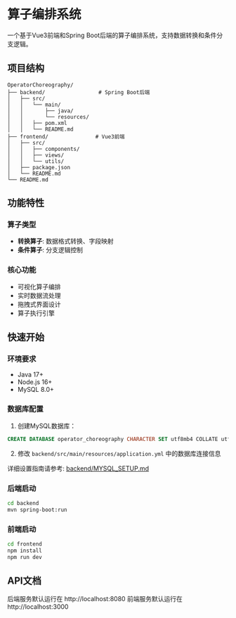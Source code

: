 # 算子编排系统

一个基于Vue3前端和Spring Boot后端的算子编排系统，支持数据转换和条件分支逻辑。

## 项目结构

```
OperatorChoreography/
├── backend/                 # Spring Boot后端
│   ├── src/
│   │   └── main/
│   │       ├── java/
│   │       └── resources/
│   │   ├── pom.xml
│   │   └── README.md
├── frontend/               # Vue3前端
│   ├── src/
│   │   ├── components/
│   │   ├── views/
│   │   └── utils/
│   ├── package.json
│   └── README.md
└── README.md
```

## 功能特性

### 算子类型
- **转换算子**: 数据格式转换、字段映射
- **条件算子**: 分支逻辑控制

### 核心功能
- 可视化算子编排
- 实时数据流处理
- 拖拽式界面设计
- 算子执行引擎

## 快速开始

### 环境要求
- Java 17+
- Node.js 16+
- MySQL 8.0+

### 数据库配置
1. 创建MySQL数据库：
```sql
CREATE DATABASE operator_choreography CHARACTER SET utf8mb4 COLLATE utf8mb4_general_ci;
```

2. 修改 `backend/src/main/resources/application.yml` 中的数据库连接信息

详细设置指南请参考: [backend/MYSQL_SETUP.md](backend/MYSQL_SETUP.md)

### 后端启动
```bash
cd backend
mvn spring-boot:run
```

### 前端启动
```bash
cd frontend
npm install
npm run dev
```

## API文档

后端服务默认运行在 http://localhost:8080
前端服务默认运行在 http://localhost:3000 